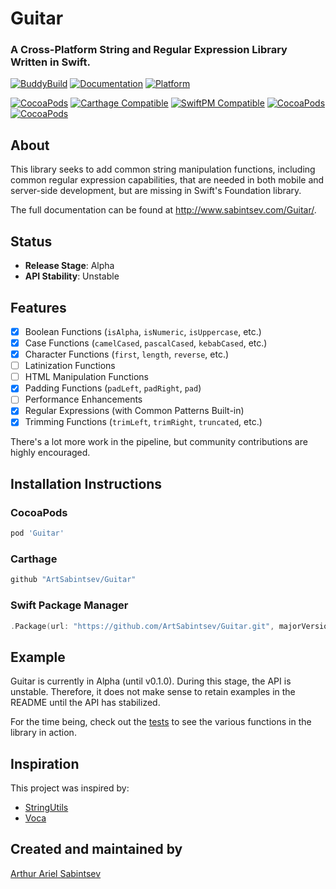 # Guitar
### A Cross-Platform String and Regular Expression Library Written in Swift.

[![BuddyBuild](https://dashboard.buddybuild.com/api/statusImage?appID=58b67d22d21c470100b0c394&branch=master&build=latest)](https://dashboard.buddybuild.com/apps/58b67d22d21c470100b0c394/build/latest?branch=master) [![Documentation](https://cdn.rawgit.com/ArtSabintsev/Guitar/master/docs/badge.svg)](http://sabintsev.com/Guitar/) [![Platform](https://img.shields.io/cocoapods/p/Guitar.svg?style=flat)](http://cocoadocs.org/docsets/Guitar)

[![CocoaPods](https://img.shields.io/cocoapods/v/Guitar.svg)](https://cocoapods.org/pods/Guitar)  [![Carthage Compatible](https://img.shields.io/badge/Carthage-compatible-4BC51D.svg?style=flat)](https://github.com/Carthage/Carthage) [![SwiftPM Compatible](https://img.shields.io/badge/SwiftPM-Compatible-brightgreen.svg)](https://swift.org/package-manager/)  [![CocoaPods](https://img.shields.io/cocoapods/dt/Guitarn.svg)](https://cocoapods.org/pods/Guitar) [![CocoaPods](https://img.shields.io/cocoapods/dm/Guitar.svg)](https://cocoapods.org/pods/Guitar)

## About
This library seeks to add common string manipulation functions, including common regular expression capabilities, that are needed in both mobile and server-side development, but are missing in Swift's Foundation library.

The full documentation can be found at http://www.sabintsev.com/Guitar/.

## Status
- **Release Stage**: Alpha
- **API Stability**: Unstable

## Features
- [x] Boolean Functions (`isAlpha`, `isNumeric`, `isUppercase`, etc.)
- [x] Case Functions (`camelCased`, `pascalCased`, `kebabCased`, etc.)
- [x] Character Functions (`first`, `length`, `reverse`, etc.)
- [ ] Latinization Functions
- [ ] HTML Manipulation Functions
- [x] Padding Functions (`padLeft`, `padRight`, `pad`)
- [ ] Performance Enhancements
- [x] Regular Expressions (with Common Patterns Built-in)
- [x] Trimming Functions (`trimLeft`, `trimRight`, `truncated`, etc.)

There's a lot more work in the pipeline, but community contributions are highly encouraged.

## Installation Instructions
### CocoaPods
```ruby
pod 'Guitar'
```
### Carthage
``` swift
github "ArtSabintsev/Guitar"
```
### Swift Package Manager
```swift
.Package(url: "https://github.com/ArtSabintsev/Guitar.git", majorVersion: 0)
```

## Example
Guitar is currently in Alpha (until v0.1.0). During this stage, the API is unstable. Therefore, it does not make sense to retain examples in the README until the API has stabilized.

For the time being, check out the [tests](https://github.com/ArtSabintsev/Guitar/tree/master/GuitarExample/GuitarExampleTests) to see the various functions in the library in action.

## Inspiration
This project was inspired by:
- [StringUtils](https://commons.apache.org/proper/commons-lang/apidocs/org/apache/commons/lang3/StringUtils.html)
- [Voca](https://vocajs.com/)

## Created and maintained by
[Arthur Ariel Sabintsev](http://www.sabintsev.com/)
